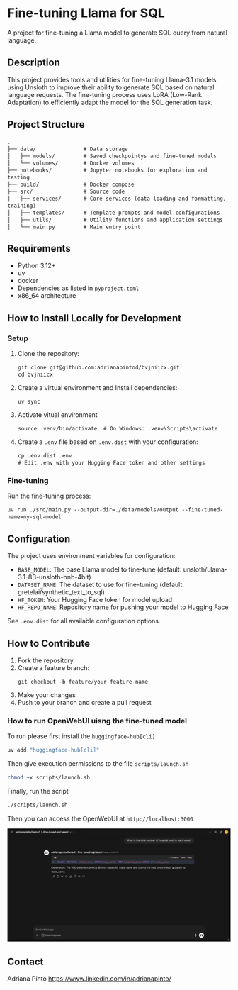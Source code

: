 # Fine-tuning Llama for SQL

A project for fine-tuning a Llama model to generate SQL query from natural language.

## Description

This project provides tools and utilities for fine-tuning Llama-3.1 models using Unsloth to improve their ability to generate SQL based on natural language requests. The fine-tuning process uses LoRA (Low-Rank Adaptation) to efficiently adapt the model for the SQL generation task.

## Project Structure

```
.
├── data/               # Data storage
│   ├── models/         # Saved checkpointys and fine-tuned models
│   └── volumes/        # Docker volumes
├── notebooks/          # Jupyter notebooks for exploration and testing
├── build/              # Docker compose 
├── src/                # Source code
│   ├── services/       # Core services (data loading and formatting, training)
│   ├── templates/      # Template prompts and model configurations
│   ├── utils/          # Utility functions and application settings
│   └── main.py         # Main entry point
```

## Requirements

- Python 3.12+
- uv
- docker
- Dependencies as listed in `pyproject.toml`
- x86_64 architecture


## How to Install Locally for Development

### Setup

1. Clone the repository:

   ```
   git clone git@github.com:adrianapintod/bvjniicx.git
   cd bvjniicx
   ```

2. Create a virtual environment and Install dependencies:

   ```
   uv sync
   ```

3. Activate vitual environment
   
   ```
   source .venv/bin/activate  # On Windows: .venv\Scripts\activate
   ```

4. Create a `.env` file based on `.env.dist` with your configuration:
   ```
   cp .env.dist .env
   # Edit .env with your Hugging Face token and other settings
   ```

### Fine-tuning

Run the fine-tuning process:

```
uv run ./src/main.py --output-dir=./data/models/output --fine-tuned-name=my-sql-model
```

## Configuration

The project uses environment variables for configuration:

- `BASE_MODEL`: The base Llama model to fine-tune (default: unsloth/Llama-3.1-8B-unsloth-bnb-4bit)
- `DATASET_NAME`: The dataset to use for fine-tuning (default: gretelai/synthetic_text_to_sql)
- `HF_TOKEN`: Your Hugging Face token for model upload
- `HF_REPO_NAME`: Repository name for pushing your model to Hugging Face

See `.env.dist` for all available configuration options.

## How to Contribute

1. Fork the repository
2. Create a feature branch:
   ```
   git checkout -b feature/your-feature-name
   ```
3. Make your changes
4. Push to your branch and create a pull request

### How to run OpenWebUI uisng the fine-tuned model

To run please first install the `huggingface-hub[cli]`

```Python
uv add "huggingface-hub[cli]"
```

Then give execution permissions to the file `scripts/launch.sh`

```bash
chmod +x scripts/launch.sh
```

Finally, run the script

```bash
./scripts/launch.sh
```

Then you can access the OpenWebUI at `http://localhost:3000`

![screenshot of OpenWebUI running](./docs/openwebui.jpeg)

## Contact

Adriana Pinto https://www.linkedin.com/in/adrianapinto/

